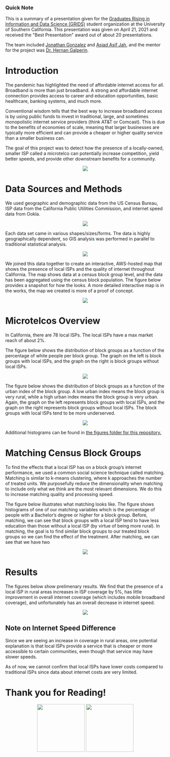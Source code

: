 ### Quick Note
This is a summary of a presentation given for the [Graduates Rising in Information and Data Science (GRIDS)](https://gridsusc.github.io/) student organization at the University of Southern California. This presentation was given on April 21, 2021 and received the "Best Presentation" award out of about 20 presentations.

The team included [Jonathan Gonzalez](https://www.linkedin.com/in/ja-gonzalez/) and [Asjad Asif Jah](https://www.linkedin.com/in/asjad-asif-jah/), and the mentor for the project was [Dr. Hernan Galperin](https://annenberg.usc.edu/faculty/hernan-galperin).


# Introduction

The pandemic has highlighted the need of affordable internet access for all. Broadband is more than just broadband. A strong and affordable internet connection provides access to career and education opportunities, basic healthcare, banking systems, and much more. 

Conventional wisdom tells that the best way to increase broadband access is by using public funds to invest in traditional, large, and sometimes monopolistic internet service providers (think AT&T or Comcast). This is due to the benefits of economies of scale, meaning that larger businesses are typically more efficient and can provide a cheaper or higher quality service than a smaller business can. 

The goal of this project was to detect how the presence of a locally-owned, smaller ISP called a microtelco can potentially increase competition, yield better speeds, and provide other downstream benefits for a community.

<p align="center">
  <img src="presentations/photos_for_github_pages/fig_0.png"/>
</p>

# Data Sources and Methods

We used geographic and demographic data from the US Census Bureau, ISP data from the California Public Utilities Commission, and internet speed data from Ookla.
<p align="center">
  <img src="presentations/photos_for_github_pages/fig_5.png"/>
</p>

Each data set came in various shapes/sizes/forms. The data is highly geographically dependent, so GIS analysis was performed in parallel to traditional statistical analysis.
<p align="center">
  <img src="presentations/photos_for_github_pages/fig_6.png"/>
</p>

We joined this data together to create an interactive, AWS-hosted map that shows the presence of local ISPs and the quality of internet throughout California. The map shows data at a census block group level, and the data has been aggregated using the census block population. The figure below provides a snapshot for how the looks. A more detailed interactive map is in the works, the map we created is more of a proof of concept.
<p align="center">
  <img src="presentations/photos_for_github_pages/fig_1.png"/>
</p>


# Microtelcos Overview

In California, there are 78 local ISPs. The local ISPs have a max market reach of about 2%. 

The figure below shows the distribution of block groups as a function of the percentage of white people per block group. The graph on the left is block groups with local ISPs, and the graph on the right is block groups without local ISPs. 
<p align="center">
  <img src="presentations/photos_for_github_pages/fig_2.png"/>
</p>

The figure below shows the distribution of block groups as a function of the urban index of the block group. A low urban index means the block group is very rural, while a high urban index means the block group is very urban. Again, the graph on the left represents block groups with local ISPs, and the graph on the right represents block groups without local ISPs. The block groups with local ISPs tend to be more underserved.
<p align="center">
  <img src="presentations/photos_for_github_pages/fig_3.png"/>
</p>

Additional histograms can be found in [the figures folder for this repository.](figures/histograms/) 


# Matching Census Block Groups

To find the effects that a local ISP has on a block group’s internet performance, we used a common social science technique called matching. Matching is similar to k-means clustering, where k approaches the number of treated units. We purposefully reduce the dimensionality when matching to include only what we think are the most relevant dimensions. We do this to increase matching quality and processing speed. 

The figure below illustrates what matching looks like. The figure shows histograms of one of our matching variables which is the percentage of people with a Bachelor’s degree or higher for a block group. Before, matching, we can see that block groups with a local ISP tend to have less education than those without a local ISP (by virtue of being more rural). In matching, the goal is to find similar block groups to our treated block groups so we can find the effect of the treatment. After matching, we can see that we have two <p align="center">
  <img src="presentations/photos_for_github_pages/fig_4.png"/>
</p>


# Results

The figures below show prelimenary results. We find that the presence of a local ISP in rural areas increases in ISP coverage by 5%, has little improvement in overall internet coverage (which includes mobile broadband coverage), and unfortunately has an overall decrease in internet speed.
<p align="center">
  <img src="presentations/photos_for_github_pages/fig_7.png"/>
</p>

## Note on Internet Speed Difference

Since we are seeing an increase in coverage in rural areas, one potential explanation is that local ISPs provide a service that is cheaper or more accessible to certain communities, even though that service may have slower speeds.

As of now, we cannot confirm that local ISPs have lower costs compared to traditional ISPs since data about internet costs are very limited.

# Thank you for Reading!



<p align="center">
<img width="150" src="presentations/photos_for_github_pages/usc_logo.jpg">           <img width="150" src="presentations/photos_for_github_pages/grids_logo.png">
</p>
